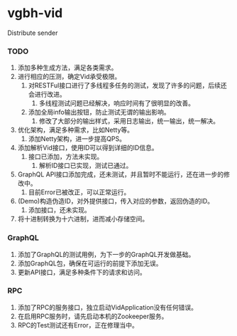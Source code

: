# vgbh-vid
Distribute sender

### TODO 
1. 添加多种生成方法，满足各类需求。
2. 进行相应的压测，确定Vid承受极限。
	1. 对RESTFul接口进行了多线程多任务的测试，发现了许多的问题，后续还会进行改进。
		1. 多线程测试问题已经解决，响应时间有了很明显的改善。
	2. 添加全局info输出按钮，防止测试无谓的输出影响。
		1. 修改了大部分的输出样式，采用日志输出，统一输出，统一解决。
3. 优化架构，满足多种需求，比如Netty等。
	1. 添加Netty架构，进一步提高QPS。
4. 添加解析Vid接口，使用ID可以得到详细的ID信息。
	1. 接口已添加，方法未实现。
		1. 解析ID接口已实现，测试已通过。
5. GraphQL API接口添加完成，还未测试，并且暂时不能运行，还在进一步的修改中。
	1. 目前Error已被改正，可以正常运行。
6. (Demo)构造伪造ID，对外提供接口，传入对应的参数，返回伪造的ID。
	1. 添加接口，还未实现。
7. 将十进制转换为十六进制，进而减小存储空间。

### GraphQL
1. 添加了GraphQL的测试用例，为下一步的GraphQL开发做基础。
2. 添加GraphQL包，确保在可运行的前提下添加无误。
3. 更新API接口，满足多种条件下的请求和访问。

### RPC
1. 添加了RPC的服务接口，独立启动VidApplication没有任何错误。
2. 在启用RPC服务时，请先启动本机的Zookeeper服务。
3. RPC的Test测试还有Error，正在修理当中。